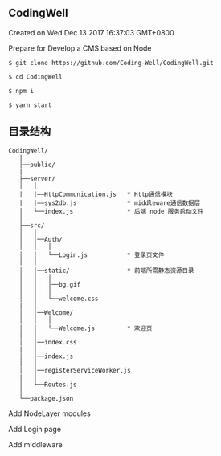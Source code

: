 ## CodingWell

Created on Wed Dec 13 2017 16:37:03 GMT+0800

Prepare for
Develop a CMS based on Node

```shell
$ git clone https://github.com/Coding-Well/CodingWell.git

$ cd CodingWell

$ npm i

$ yarn start

```
## 目录结构
```
CodingWell/
   |
   ├──public/
   |
   ├──server/
   │   │
   |   |——HttpCommunication.js   * Http通信模块
   |   |——sys2db.js              * middleware通信数据层
   │   └──index.js               * 后端 node 服务启动文件
   │
   ├──src/
   │   │
   │   │──Auth/
   │   │   │
   │   │   └──Login.js           * 登录页文件
   |   │
   │   │──static/                * 前端所需静态资源目录
   │   │   │
   │   │   │──bg.gif
   │   │   │
   │   │   └──welcome.css
   |   │
   │   │──Welcome/
   │   │   │
   │   │   └──Welcome.js         * 欢迎页
   |   │
   │   │──index.css
   |   │
   │   │──index.js
   |   │
   │   │──registerServiceWorker.js
   |   │
   │   └──Routes.js
   │
   └──package.json
```

Add NodeLayer modules

Add Login page

Add middleware
